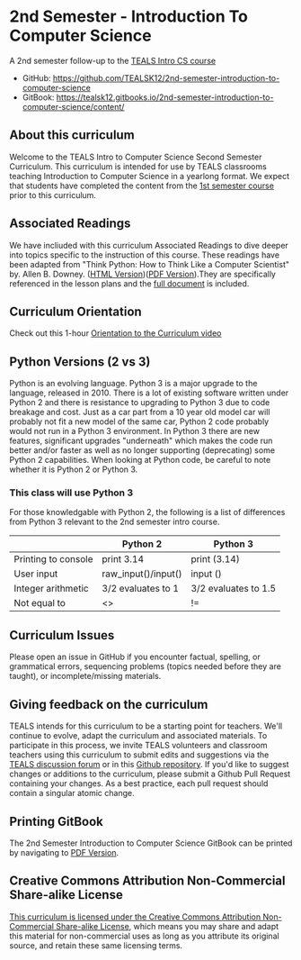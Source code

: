# 2nd Semester - Introduction To Computer Science

A 2nd semester follow-up to the [TEALS Intro CS course](https://tealsk12.gitbook.io/intro-cs/)

* GitHub: https://github.com/TEALSK12/2nd-semester-introduction-to-computer-science
* GitBook: https://tealsk12.gitbooks.io/2nd-semester-introduction-to-computer-science/content/

## About this curriculum

Welcome to the TEALS Intro to Computer Science Second Semester Curriculum. This curriculum is intended for use by TEALS classrooms teaching Introduction to Computer Science in a yearlong format. We expect that students have completed the content from the [1st semester course](https://www.gitbook.com/book/teals-introcs/introduction-to-computer-science-principles/details) prior to this curriculum.

## Associated Readings

We have incliuded with this curriculum Associated Readings to dive deeper into topics specific to the instruction of this course. These readings have been adapted from "Think Python: How to Think Like a Computer Scientist" by. Allen B. Downey. ([HTML Version](http://greenteapress.com/thinkpython/html/index.html))([PDF Version](http://www.greenteapress.com/thinkpython/thinkpython.pdf)).They are specifically referenced in the lesson plans and the [full document](readings.md) is included.

## Curriculum Orientation

Check out this 1-hour [Orientation to the Curriculum video](https://www.youtube.com/watch?v=UHgA_7x6-Qo)

## Python Versions (2 vs 3)

Python is an evolving language. Python 3 is a major upgrade to the language, released in 2010. There is a lot of existing software written under Python 2 and there is resistance to upgrading to Python 3 due to code breakage and cost. Just as a car part from a 10 year old model car will probably not fit a new model of the same car, Python 2 code probably would not run in a Python 3 environment. In Python 3 there are new features, significant upgrades "underneath" which makes the code run better and/or faster as well as no longer supporting (deprecating) some Python 2 capabilities. When looking at Python code, be careful to note whether it is Python 2 or Python 3.

### This class will use Python 3

For those knowledgable with Python 2, the following is a list of differences from Python 3 relevant to the 2nd semester intro course.

| | Python 2 | Python 3 |
| ------ | ---------- | --- |
| Printing to console | print 3.14 | print (3.14) |
| User input | raw_input()/input() | input () |
| Integer arithmetic | 3/2 evaluates to 1 | 3/2 evaluates to 1.5 |
| Not equal to | <> | != |

## Curriculum Issues

Please open an issue in GitHub if you encounter factual, spelling, or grammatical errors, sequencing problems (topics needed before they are taught), or incomplete/missing materials.

## Giving feedback on the curriculum

TEALS intends for this curriculum to be a starting point for teachers. We'll continue to evolve, adapt the curriculum and associated materials. To participate in this process, we invite TEALS volunteers and classroom teachers using this curriculum to submit edits and suggestions via the [TEALS discussion forum](http://forums.tealsk12.org/) or in this [Github repository](https://github.com/TEALSK12/2nd-semester-introduction-to-computer-science). If you'd like to suggest changes or additions to the curriculum, please submit a Github Pull Request containing your changes. As a best practice, each pull request should contain a singular atomic change.

## Printing GitBook

The 2nd Semester Introduction to Computer Science GitBook can be printed by navigating to [PDF Version](https://pdf.gitbook.cloud/preview?url=https://tealsk12.gitbook.io/intro-cs-2/#).

## Creative Commons Attribution Non-Commercial Share-alike License

[This curriculum is licensed under the Creative Commons Attribution Non-Commercial Share-alike License](http://creativecommons.org/licenses/by-nc-sa/4.0/), which means you may share and adapt this material for non-commercial uses as long as you attribute its original source, and retain these same licensing terms.
